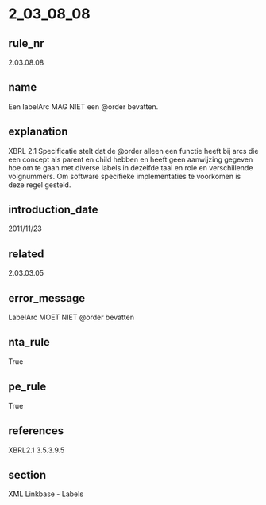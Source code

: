 # 2_03_08_08

## rule_nr
2.03.08.08

## name
Een labelArc MAG NIET een @order bevatten.

## explanation
XBRL 2.1 Specificatie stelt dat de @order alleen een functie heeft bij arcs die een concept als parent en child hebben en heeft geen aanwijzing gegeven hoe om te gaan met diverse labels in dezelfde taal en role en verschillende volgnummers. Om software specifieke implementaties te voorkomen is deze regel gesteld.

## introduction_date
2011/11/23

## related
2.03.03.05

## error_message
LabelArc MOET NIET @order bevatten

## nta_rule
True

## pe_rule
True

## references
XBRL2.1 3.5.3.9.5

## section
XML Linkbase - Labels

